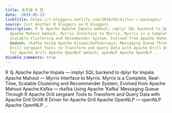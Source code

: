 ```yaml
---
title: 杀手级 R 包
date: '2019-05-23'
linkTitle: https://r-bloggers.netlify.com/2019/05/killer-r-packages/
source: Just Another R bloggers on R bloggers
description: R 与 Apache Apache Impala &mdash; implyr SQL backend to dplyr for Impala
  Apache Mahout &mdash; Myrrix Interface to Myrrix. Myrrix is a Complete, Real-Time,
  Scalable Clustering and Recommender System, Evolved from Apache Mahout Apache Kafka
  &mdash; rkafka Using Apache &lsquo;Kafka&rsquo; Messaging Queue Through R Apache
  Drill sergeant Tools to Transform and Query Data with Apache Drill DrillR R Driver
  for Apache Drill Apache OpenNLP &mdash; openNLP Apache OpenNLP ...
disable_comments: true
---
```

R 与 Apache Apache Impala &mdash; implyr SQL backend to dplyr for Impala Apache Mahout &mdash; Myrrix Interface to Myrrix. Myrrix is a Complete, Real-Time, Scalable Clustering and Recommender System, Evolved from Apache Mahout Apache Kafka &mdash; rkafka Using Apache &lsquo;Kafka&rsquo; Messaging Queue Through R Apache Drill sergeant Tools to Transform and Query Data with Apache Drill DrillR R Driver for Apache Drill Apache OpenNLP &mdash; openNLP Apache OpenNLP ...